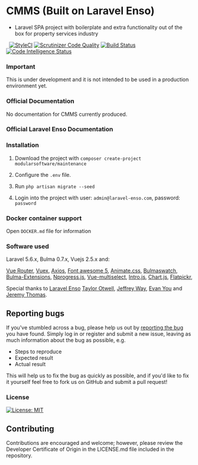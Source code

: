 <!--h-->
# CMMS (Built on Laravel Enso)
<!--/h-->

* Laravel SPA project with boilerplate and extra functionality out of the box for property services industry

&nbsp;
[![StyleCI](https://github.styleci.io/repos/133564056/shield?branch=master)](https://github.styleci.io/repos/133564056)
[![Scrutinizer Code Quality](https://scrutinizer-ci.com/g/modularsoftware/maintenance/badges/quality-score.png?b=master)](https://scrutinizer-ci.com/g/modularsoftware/maintenance/?branch=master)
[![Build Status](https://scrutinizer-ci.com/g/modularsoftware/maintenance/badges/build.png?b=master)](https://scrutinizer-ci.com/g/modularsoftware/maintenance/build-status/master)
[![Code Intelligence Status](https://scrutinizer-ci.com/g/modularsoftware/maintenance/badges/code-intelligence.svg?b=master)](https://scrutinizer-ci.com/code-intelligence)

### Important

This is under development and it is not intended to be used in a production environment yet.
<!--h-->
### Official Documentation

No documentation for CMMS currently produced.

### Official Laravel Enso Documentation

### Installation

1. Download the project with `composer create-project modularsoftware/maintenance`

2. Configure the `.env` file. 

3. Run `php artisan migrate --seed`

4. Login into the project with user: `admin@laravel-enso.com`, password: `password`


### Docker container support

Open `DOCKER.md` file for information

### Software used
Laravel 5.6.x, Bulma 0.7.x, Vuejs 2.5.x and:

[Vue Router](https://router.vuejs.org/en), [Vuex](https://vuex.vuejs.org/en/), [Axios](https://github.com/axios/axios),
[Font awesome 5](https://fontawesome.com), [Animate.css](https://daneden.github.io/animate.css/), 
[Bulmaswatch](https://jenil.github.io/bulmaswatch), [Bulma-Extensions](https://wikiki.github.io/bulma-extensions/overview),
[Nprogress.js](http://ricostacruz.com/nprogress), [Vue-multiselect](https://github.com/monterail/vue-multiselect),
[Intro.js](http://introjs.com/),  [Chart.js](http://chartjs.org), [Flatpickr](https://chmln.github.io/flatpickr/), 

Special thanks to [Laravel Enso](https://github.com/laravel-enso)  [Taylor Otwell](https://laravel.com/), [Jeffrey Way](https://laracasts.com), [Evan You](https://vuejs.org/) and [Jeremy Thomas](https://bulma.io).


## Reporting bugs

If you've stumbled across a bug, please help us out by [reporting the bug](https://github.com/modularsoftware/maintenance/issues?state=open) you have found. Simply log in or register and submit a new issue, leaving as much information about the bug as possible, e.g.

* Steps to reproduce
* Expected result
* Actual result

This will help us to fix the bug as quickly as possible, and if you'd like to fix it yourself feel free to fork us on GitHub and submit a pull request!

### License

 [![License: MIT](https://img.shields.io/badge/License-MIT-yellow.svg)](https://opensource.org/licenses/MIT)


## Contributing

Contributions are encouraged and welcome; however, please review the Developer Certificate of Origin in the LICENSE.md file included in the repository.  

